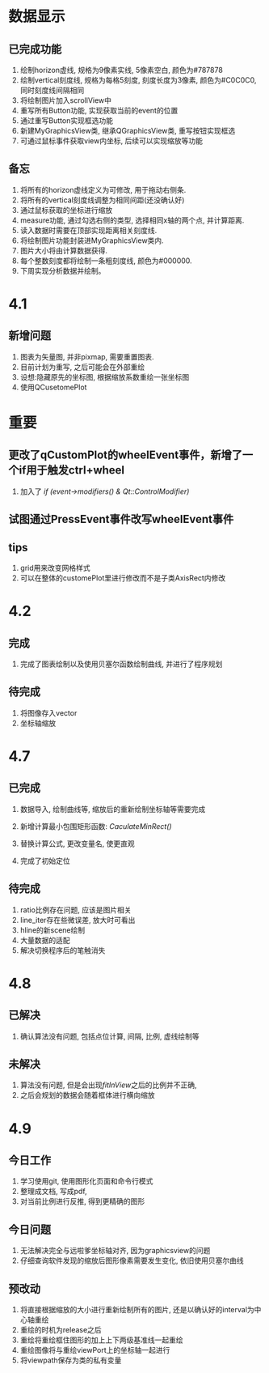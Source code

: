 # 数据显示

## 已完成功能

1. 绘制horizon虚线, 规格为9像素实线, 5像素空白, 颜色为#787878
2. 绘制vertical刻度线, 规格为每格5刻度, 刻度长度为3像素, 颜色为#C0C0C0, 同时刻度线间隔相同
3. 将绘制图片加入scrollView中
4. 重写所有Button功能, 实现获取当前的event的位置
5. 通过重写Button实现框选功能
6. 新建MyGraphicsView类, 继承QGraphicsView类, 重写按钮实现框选
7. 可通过鼠标事件获取view内坐标, 后续可以实现缩放等功能

## 备忘

1. 将所有的horizon虚线定义为可修改, 用于拖动右侧条.
2. 将所有的vertical刻度线调整为相同间距(还没确认好)
3. 通过鼠标获取的坐标进行缩放
4. measure功能, 通过勾选右侧的类型, 选择相同x轴的两个点, 并计算距离.
5. 读入数据时需要在顶部实现距离相关刻度线.
6. 将绘制图片功能封装进MyGraphicsView类内.
7. 图片大小将由计算数据获得.
8. 每个整数刻度都将绘制一条粗刻度线, 颜色为#000000.
9. 下周实现分析数据并绘制。

# 4.1

## 新增问题

1. 图表为矢量图, 并非pixmap, 需要重置图表.
2. 目前计划为重写, 之后可能会在外部重绘
3. 设想:隐藏原先的坐标图, 根据缩放系数重绘一张坐标图
4. 使用QCusetomePlot



# 重要

## 更改了qCustomPlot的wheelEvent事件，新增了一个if用于触发ctrl+wheel

1. 加入了  *if (event->modifiers() & Qt::ControlModifier)*

## 试图通过PressEvent事件改写wheelEvent事件



## tips

1. grid用来改变网格样式
2. 可以在整体的customePlot里进行修改而不是子类AxisRect内修改

# 4.2

## 完成

1. 完成了图表绘制以及使用贝塞尔函数绘制曲线, 并进行了程序规划

## 待完成

1. 将图像存入vector
2. 坐标轴缩放

# 4.7

## 已完成

1. 数据导入, 绘制曲线等, 缩放后的重新绘制坐标轴等需要完成
2. 新增计算最小包围矩形函数: *CaculateMinRect()*

3. 替换计算公式, 更改变量名, 使更直观

4. 完成了初始定位

## 待完成 

1. ratio比例存在问题, 应该是图片相关
2. line_iter存在些微误差, 放大时可看出
3. hline的新scene绘制
4. 大量数据的适配
5. 解决切换程序后的笔触消失

# 4.8

## 已解决

1. 确认算法没有问题, 包括点位计算, 间隔, 比例, 虚线绘制等

## 未解决

1. 算法没有问题, 但是会出现*fitInView*之后的比例并不正确,
2. 之后会规划的数据会随着框体进行横向缩放

# 4.9

## 今日工作

1. 学习使用git, 使用图形化页面和命令行模式
2. 整理成文档, 写成pdf, 
3. 对当前比例进行反推, 得到更精确的图形

## 今日问题

1. 无法解决完全与远啦爹坐标轴对齐, 因为graphicsview的问题
2. 仔细查询软件发现的缩放后图形像素需要发生变化, 依旧使用贝塞尔曲线

## 预改动

1. 将直接根据缩放的大小进行重新绘制所有的图片, 还是以确认好的interval为中心轴重绘
2. 重绘的时机为release之后
3. 重绘将重绘框住图形的加上上下两级基准线一起重绘
4. 重绘图像将与重绘viewPort上的坐标轴一起进行
5. 将viewpath保存为类的私有变量